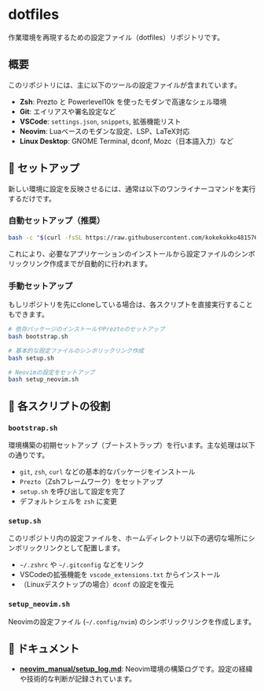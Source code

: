 # dotfiles

作業環境を再現するための設定ファイル（dotfiles）リポジトリです。

## 概要

このリポジトリには、主に以下のツールの設定ファイルが含まれています。

- **Zsh**: Prezto と Powerlevel10k を使ったモダンで高速なシェル環境
- **Git**: エイリアスや署名設定など
- **VSCode**: `settings.json`, `snippets`, 拡張機能リスト
- **Neovim**: Luaベースのモダンな設定、LSP、LaTeX対応
- **Linux Desktop**: GNOME Terminal, dconf, Mozc（日本語入力）など

## 🚀 セットアップ

新しい環境に設定を反映させるには、通常は以下のワンライナーコマンドを実行するだけです。

### 自動セットアップ（推奨）

```bash
bash -c "$(curl -fsSL https://raw.githubusercontent.com/kokekokko481576/dotfiles/main/bootstrap.sh)"
```

これにより、必要なアプリケーションのインストールから設定ファイルのシンボリックリンク作成までが自動的に行われます。

### 手動セットアップ

もしリポジトリを先にcloneしている場合は、各スクリプトを直接実行することもできます。

```bash
# 依存パッケージのインストールやPreztoのセットアップ
bash bootstrap.sh

# 基本的な設定ファイルのシンボリックリンク作成
bash setup.sh

# Neovimの設定をセットアップ
bash setup_neovim.sh
```

## 📜 各スクリプトの役割

### `bootstrap.sh`

環境構築の初期セットアップ（ブートストラップ）を行います。主な処理は以下の通りです。

- `git`, `zsh`, `curl` などの基本的なパッケージをインストール
- `Prezto`（Zshフレームワーク）をセットアップ
- `setup.sh` を呼び出して設定を完了
- デフォルトシェルを `zsh` に変更

### `setup.sh`

このリポジトリ内の設定ファイルを、ホームディレクトリ以下の適切な場所にシンボリックリンクとして配置します。

- `~/.zshrc` や `~/.gitconfig` などをリンク
- VSCodeの拡張機能を `vscode_extensions.txt` からインストール
- （Linuxデスクトップの場合）`dconf` の設定を復元

### `setup_neovim.sh`

Neovimの設定ファイル (`~/.config/nvim`) のシンボリックリンクを作成します。

## 📝 ドキュメント

- **[neovim_manual/setup_log.md](neovim_manual/setup_log.md)**: Neovim環境の構築ログです。設定の経緯や技術的な判断が記録されています。